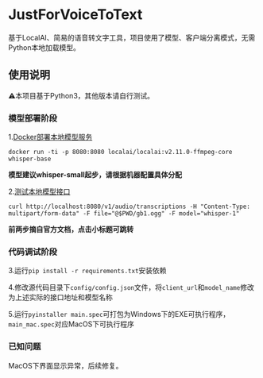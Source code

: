 # JustForVoiceToText

基于LocalAI、简易的语音转文字工具，项目使用了模型、客户端分离模式，无需Python本地加载模型。

## 使用说明

⚠️本项目基于Python3，其他版本请自行测试。

### 模型部署阶段

1.[Docker部署本地模型服务](https://localai.io/docs/getting-started/run-other-models/)

`docker run -ti -p 8080:8080 localai/localai:v2.11.0-ffmpeg-core whisper-base`

**模型建议whisper-small起步，请根据机器配置具体分配**

2.[测试本地模型接口](https://localai.io/features/audio-to-text/)

`curl http://localhost:8080/v1/audio/transcriptions -H "Content-Type: multipart/form-data" -F file="@$PWD/gb1.ogg" -F model="whisper-1"`

**前两步摘自官方文档，点击小标题可跳转**

### 代码调试阶段

3.运行`pip install -r requirements.txt`安装依赖

4.修改源代码目录下`config/config.json`文件，将`client_url`和`model_name`修改为上述实际的接口地址和模型名称

5.运行`pyinstaller main.spec`可打包为Windows下的EXE可执行程序，`main_mac.spec`对应MacOS下可执行程序

### 已知问题

MacOS下界面显示异常，后续修复。